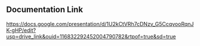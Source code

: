 ## Documentation Link

https://docs.google.com/presentation/d/1U2kCtVRh7cDNzv_G5CcqvooRqnJK-gHP/edit?usp=drive_link&ouid=116832292452004790782&rtpof=true&sd=true
